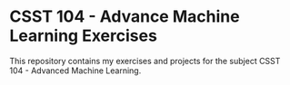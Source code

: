 # CSST 104 - Advance Machine Learning Exercises
This repository contains my exercises and projects for the subject CSST 104 - Advanced Machine Learning.
